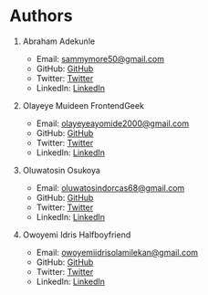 # Authors

1. Abraham Adekunle
   - Email: sammymore50@gmail.com
   - GitHub: [GitHub](https://github.com/devdekunle)
   - Twitter: [Twitter](https://twitter.com/yourtwitterusername)
   - LinkedIn: [LinkedIn](https://www.linkedin.com/in/yourlinkedinusername)

2. Olayeye Muideen FrontendGeek
   - Email: olayeyeayomide2000@gmail.com
   - GitHub: [GitHub](https://github.com/Muideen7)
   - Twitter: [Twitter](https://twitter.com/OlayeyeMuideen)
   - LinkedIn: [LinkedIn](https://www.linkedin.com/in/Muideen7)

3. Oluwatosin Osukoya
   - Email: oluwatosindorcas68@gmail.com
   - GitHub: [GitHub](https://github.com/Oluwatosindorcas)
   - Twitter: [Twitter](https://twitter.com/Oluwa_Tosyno)
   - LinkedIn: [LinkedIn](https://www.linkedin.com/in/oluwatosin-dorcas)

4. Owoyemi Idris Halfboyfriend
   - Email: owoyemiidrisolamilekan@gmail.com
   - GitHub: [GitHub](https://github.com/halfboyfriend)
   - Twitter: [Twitter](https://twitter.com/Devoid_Sol)
   - LinkedIn: [LinkedIn](https://www.linkedin.com/in/owoyemi-idris-703913245)

